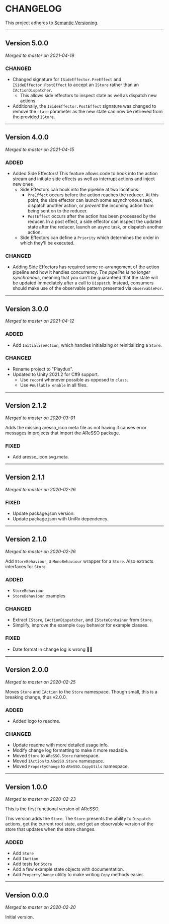 # CHANGELOG

This project adheres to [Semantic Versioning](https://semver.org/spec/v2.0.0.html).

---

## Version 5.0.0

*Merged to master on 2021-04-19*

### CHANGED

- Changed signature for `ISideEffector.PreEffect` and `ISideEffector.PostEffect` to accept an `IStore` rather than an `IActionDispatcher`.
  - This allows side effectors to inspect state as well as dispatch new actions.
- Additionally, the `ISideEffector.PostEffect` signature was changed to remove the `state` parameter as the new state can now be retrieved from the provided `IStore`.

---

## Version 4.0.0

*Merged to master on 2021-04-15*

### ADDED

- Added Side Effectors! This feature allows code to hook into the action stream and initiate side effects as well as interrupt actions and inject new ones
  - Side Effectors can hook into the pipeline at two locations:
    - `PreEffect` occurs before the action reaches the reducer.
      At this point, the side effector can launch some asynchronous task, dispatch another action, or *prevent* the incoming action from being sent on to the reducer.
    - `PostEffect` occurs after the action has been processed by the reducer.
      In a post effect, a side effector can inspect the updated state after the reducer, launch an async task, or dispatch another action.
  - Side Effectors can define a `Priority` which determines the order in which they'll be executed.

### CHANGED

- Adding Side Effectors has required some re-arrangement of the action pipeline and how it handles concurrency.
  *The pipeline is no longer synchronous*, meaning that you can't be guaranteed that the state will be updated immediately after a call to `Dispatch`.
  Instead, consumers should make use of the observable pattern presented via `ObservableFor`.

---

## Version 3.0.0

*Merged to master on 2021-04-12*

### ADDED

- Add `InitializeAction`, which handles initializing or reinitializing a `Store`.

### CHANGED

- Rename project to "Playdux".
- Updated to Unity 2021.2 for C#9 support.
  - Use `record` whenever possible as opposed to `class`.
  - Use `#nullable enable` in all files.

---

## Version 2.1.2

*Merged to master on 2020-03-01*

Adds the missing aresso_icon meta file as not having it causes error messages in projects that import the AReSSO package.

### FIXED

- Add aresso_icon.svg.meta.

---

## Version 2.1.1

*Merged to master on 2020-02-26*

### FIXED

- Update package.json version.
- Update package.json with UniRx dependency.

---

## Version 2.1.0

*Merged to master on 2020-02-26*

Add `StoreBehaviour`, a `MonoBehaviour` wrapper for a `Store`. Also extracts interfaces for `Store`.

### ADDED

- `StoreBehaviour`
- `StoreBehaviour` examples

### CHANGED

- Extract `IStore`, `IActionDispatcher`, and `IStateContainer` from `Store`.
- Simplify, improve the example `Copy` behavior for example classes.

### FIXED

- Date format in change log is wrong 🤦‍♂️

---

## Version 2.0.0

*Merged to master on 2020-02-25*

Moves `Store` and `IAction` to the `Store` namespace. Though small, this is a breaking change, thus v2.0.0.

### ADDED

- Added logo to readme.

### CHANGED

- Update readme with more detailed usage info.
- Modify change log formatting to make it more readable.
- Moved `Store` to `AReSSO.Store` namespace.
- Moved `IAction` to `AReSSO.Store` namespace.
- Moved `PropertyChange` to `AReSSO.CopyUtils` namespace.

---

## Version 1.0.0

*Merged to master on 2020-02-23*

This is the first functional version of AReSSO.

This version adds the `Store`. The `Store` presents the ability to `Dispatch` actions, get the current root state,
and get an observable version of the store that updates when the store changes.

### ADDED

- Add `Store`
- Add `IAction`
- Add tests for `Store`
- Add a few example state objects with documentation.
- Add `PropertyChange` utility to make writing `Copy` methods easier.

---

## Version 0.0.0

*Merged to master on 2020-02-20*

Initial version.
